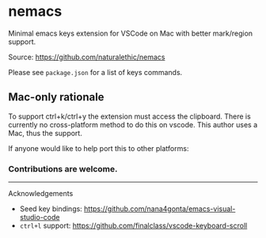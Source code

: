 # nemacs
Minimal emacs keys extension for VSCode on Mac with better mark/region support.

Source: https://github.com/naturalethic/nemacs

Please see `package.json` for a list of keys commands.

## Mac-only rationale
To support ctrl+k/ctrl+y the extension must access the clipboard.  There is currently
no cross-platform method to do this on vscode.  This author uses a Mac, thus the support.

If anyone would like to help port this to other platforms:

### **Contributions are welcome.**

----

Acknowledgements
* Seed key bindings: https://github.com/nana4gonta/emacs-visual-studio-code
* `ctrl+l` support: https://github.com/finalclass/vscode-keyboard-scroll
